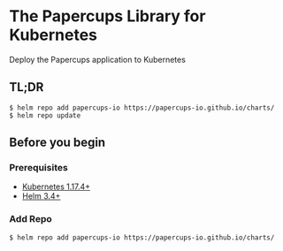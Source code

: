 # The Papercups Library for Kubernetes
Deploy the Papercups application to Kubernetes

## TL;DR
```
$ helm repo add papercups-io https://papercups-io.github.io/charts/
$ helm repo update
```

## Before you begin
### Prerequisites
- [Kubernetes 1.17.4+](http://kubernetes.io/docs/getting-started-guides/)
- [Helm 3.4+](https://github.com/helm/helm#install)

### Add Repo
```
$ helm repo add papercups-io https://papercups-io.github.io/charts/
```